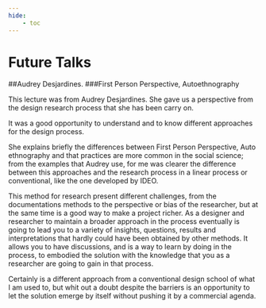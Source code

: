 ```yaml
---
hide:
    - toc
---
```


# Future Talks

##Audrey Desjardines.
###First Person Perspective, Autoethnography

This lecture was from Audrey Desjardines.
She gave us a perspective from the design research process that she has been carry on.


It was a good opportunity to understand and to know different approaches for the design process.


She explains briefly the differences between First Person Perspective, Auto ethnography and that practices are more common in the social science; from the examples that Audrey use, for me was clearer the difference between this approaches and the research process in a linear process or conventional, like the one developed by IDEO.


This method for research present different challenges, from the documentations methods to the perspective or bias of the researcher, but at the same time is a good way to make a project richer. As a designer and researcher to maintain a broader approach in the process eventually is going to lead you to a variety of insights, questions, results and interpretations that hardly could have been obtained by other methods. It allows you to have discussions, and is a way to learn by doing in the process, to embodied the solution with the knowledge that you as a researcher are going to gain in that process.


Certainly is a different approach from a conventional design school of what I am used to, but whit out a doubt despite the barriers is an opportunity to let the solution emerge by itself without pushing it by a commercial agenda.     
